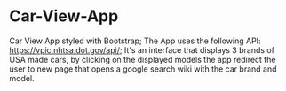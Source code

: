 # Car-View-App
Car View App styled with Bootstrap;
The App uses the following API: https://vpic.nhtsa.dot.gov/api/;
It's an interface that displays 3 brands of USA made cars, by clicking on the displayed models the app redirect the user to new page that opens a google search wiki with the car brand and model.
